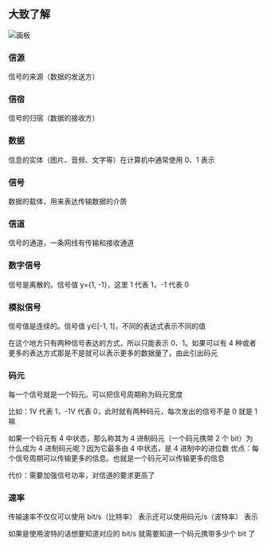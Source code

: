 ## 大致了解
![画板](https://cdn.nlark.com/yuque/0/2024/jpeg/48073730/1735439287959-31a2d720-d657-4b22-a026-68e89790a10d.jpeg)

### 信源
信号的来源（数据的发送方）

### 信宿
信号的归宿（数据的接收方）

### 数据
信息的实体（图片、音频、文字等）在计算机中通常使用 0、1 表示

### 信号
数据的载体，用来表达传输数据的介质

### 信道
信号的通道，一条网线有传输和接收通道

### 数字信号
信号是离散的。信号值 y={1, -1}，这里 1 代表 1，-1 代表 0

### 模拟信号
信号值是连续的。信号值 y∈[-1, 1]，不同的表达式表示不同的值

在这个地方只有两种信号表达的方式，所以只能表示 0、1。如果可以有 4 种或者更多的表达方式那是不是就可以表示更多的数据量了。由此引出码元

### 码元
每一个信号就是一个码元。可以把信号周期称为码元宽度

比如：1V 代表 1，-1V 代表 0，此时就有两种码元，每次发出的信号不是 0 就是 1 嘛

如果一个码元有 4 中状态，那么称其为 4 进制码元（一个码元携带 2 个 bit）为什么成为 4 进制码元呢？因为它最多由 4 中状态，是 4 进制中的进位数
优点：每个信号周期可以传输更多的信息。也就是一个码元可以传输更多的信息

代价：需要加强信号功率，对信道的要求更高了

### 速率
传输速率不仅仅可以使用 bit/s（比特率） 表示还可以使用码元/s（波特率） 表示

如果是使用波特的话想要知道对应的 bit/s 就需要知道一个码元携带多少个 bit 了





